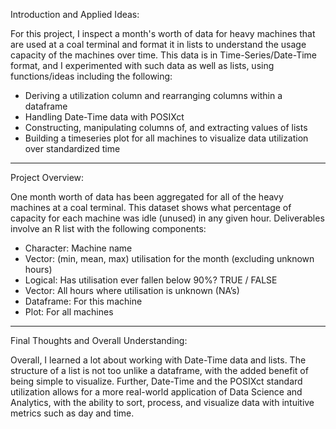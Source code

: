Introduction and Applied Ideas:

For this project, I inspect a month's worth of data for heavy machines that are used at a coal terminal and format it in lists to understand the usage capacity of the
machines over time. This data is in Time-Series/Date-Time format, and I experimented with such data as well as lists, using functions/ideas including the following:
- Deriving a utilization column and rearranging columns within a dataframe
- Handling Date-Time data with POSIXct
- Constructing, manipulating columns of, and extracting values of lists
- Building a timeseries plot for all machines to visualize data utilization over standardized time

-----------------------------------------------------------------------------------------------------------------------------------------------------------------------------

Project Overview:

One month worth of data has been aggregated for all of the heavy machines at a coal terminal. This dataset shows what percentage of capacity for each machine
was idle (unused) in any given hour. Deliverables involve an R list with the following components:
- Character: Machine name
- Vector: (min, mean, max) utilisation for the month (excluding unknown hours)
- Logical: Has utilisation ever fallen below 90%? TRUE / FALSE
- Vector: All hours where utilisation is unknown (NA’s)
- Dataframe: For this machine
- Plot: For all machines

-----------------------------------------------------------------------------------------------------------------------------------------------------------------------------

Final Thoughts and Overall Understanding:

Overall, I learned a lot about working with Date-Time data and lists. The structure of a list is not too unlike a dataframe, with the added benefit of being simple to 
visualize. Further, Date-Time and the POSIXct standard utilization allows for a more real-world application of Data Science and Analytics, with the ability to sort, process,
and visualize data with intuitive metrics such as day and time.

